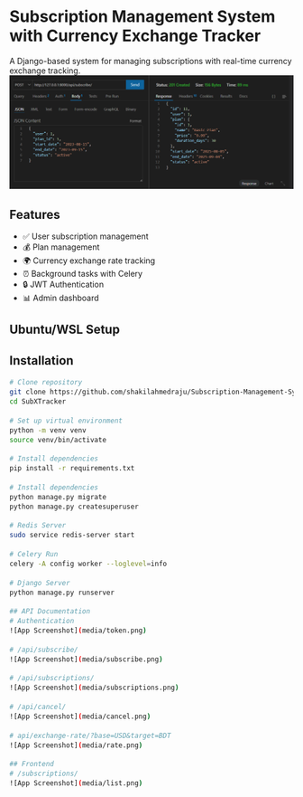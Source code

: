 # Subscription Management System with Currency Exchange Tracker

A Django-based system for managing subscriptions with real-time currency exchange tracking.
![App Screenshot](media/subscribe.png)
## Features
- ✅ User subscription management  
- 💰 Plan management  
- 🌍 Currency exchange rate tracking  
- ⏰ Background tasks with Celery  
- 🔒 JWT Authentication  
- 📊 Admin dashboard  

## Ubuntu/WSL Setup

## Installation
```bash
# Clone repository
git clone https://github.com/shakilahmedraju/Subscription-Management-System.git
cd SubXTracker

# Set up virtual environment
python -m venv venv
source venv/bin/activate

# Install dependencies
pip install -r requirements.txt

# Install dependencies
python manage.py migrate
python manage.py createsuperuser

# Redis Server
sudo service redis-server start

# Celery Run
celery -A config worker --loglevel=info

# Django Server
python manage.py runserver

## API Documentation
# Authentication
![App Screenshot](media/token.png)

# /api/subscribe/
![App Screenshot](media/subscribe.png)

# /api/subscriptions/
![App Screenshot](media/subscriptions.png)

# /api/cancel/
![App Screenshot](media/cancel.png)

# api/exchange-rate/?base=USD&target=BDT
![App Screenshot](media/rate.png)

## Frontend
# /subscriptions/
![App Screenshot](media/list.png)
